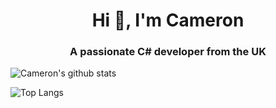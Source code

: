 <h1 align="center">Hi 👋, I'm Cameron</h1>
<h3 align="center">A passionate C# developer from the UK</h3>



![Cameron's github stats](https://github-readme-stats.cameron-stuart.vercel.app/api?username=cameron-stuart&show_icons=true&count_private=true)

![Top Langs](https://github-readme-stats.cameron-stuart.vercel.app/api/top-langs/?username=Cameron-Stuart)
